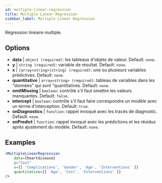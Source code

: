 ```yaml
---
id: multiple-linear-regression
title: Multiple Linear Regression
sidebar_label: Multiple Linear Regression
---
```


Régression linéaire multiple.

## Options

* __data__ | `object (required)`: les tableaux d'objets de valeur. Default: `none`.
* __y__ | `string (required)`: variable de résultat. Default: `none`.
* __x__ | `(array<string>|string) (required)`: une ou plusieurs variables prédictives. Default: `none`.
* __quantitative__ | `array<string> (required)`: tableau de variables dans les "données" qui sont "quantitatives. Default: `none`.
* __omitMissing__ | `boolean`: contrôle s'il faut omettre les valeurs manquantes. Default: `false`.
* __intercept__ | `boolean`: contrôle s'il faut faire correspondre un modèle avec un terme d'interception. Default: `true`.
* __onDiagnostics__ | `function`: rappel invoqué avec les tracés de diagnostic. Default: `none`.
* __onPredict__ | `function`: rappel invoqué avec les prédictions et les résidus après ajustement du modèle. Default: `none`.


## Examples

```jsx live
<MultipleLinearRegression 
    data={heartdisease} 
    y="Cost"
    x={[ 'Complications', 'Gender', 'Age', 'Interventions' ]}
    quantitative={[ 'Age', 'Cost', 'Interventions' ]}
/>
```

